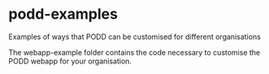 podd-examples
=============

Examples of ways that PODD can be customised for different organisations

The webapp-example folder contains the code necessary to customise the PODD webapp for your organisation.
